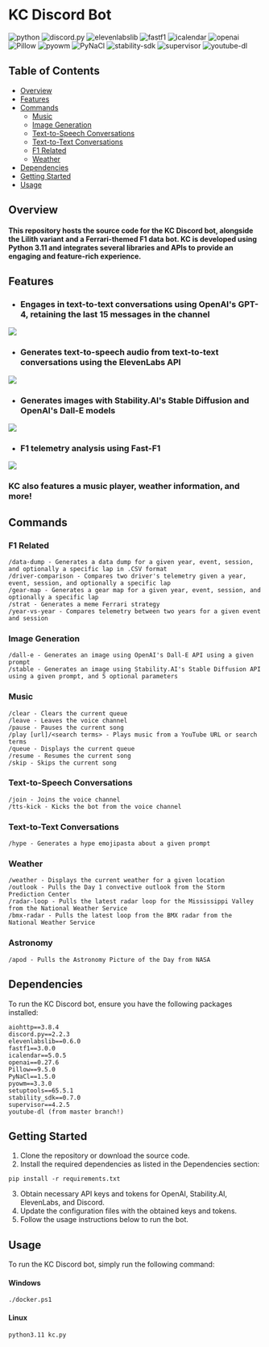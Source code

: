 # KC Discord Bot
![python](https://img.shields.io/badge/Python-3.11-blue)
![discord.py](https://img.shields.io/badge/discord.py-2.2.3-blue)
![elevenlabslib](https://img.shields.io/badge/elevenlabslib-0.6.0-blue)
![fastf1](https://img.shields.io/badge/fastf1-3.0.0-blue)
![icalendar](https://img.shields.io/badge/icalendar-5.0.5-blue)
![openai](https://img.shields.io/badge/openai-0.27.6-blue)
![Pillow](https://img.shields.io/badge/Pillow-9.5.0-blue)
![pyowm](https://img.shields.io/badge/pyowm-3.3.0-blue)
![PyNaCl](https://img.shields.io/badge/PyNaCl-1.5.0-blue)
![stability-sdk](https://img.shields.io/badge/stability_sdk-0.7.0-blue)
![supervisor](https://img.shields.io/badge/supervisor-4.2.5-blue)
![youtube-dl](https://img.shields.io/badge/youtube--dl-master-blue)

## Table of Contents
- [Overview](#overview)
- [Features](#features)
- [Commands](#commands)
  - [Music](#music)
  - [Image Generation](#image-generation)
  - [Text-to-Speech Conversations](#text-to-speech-conversations)
  - [Text-to-Text Conversations](#text-to-text-conversations)
  - [F1 Related](#f1-related)
  - [Weather](#weather)
- [Dependencies](#dependencies)
- [Getting Started](#getting-started)
- [Usage](#usage)

## Overview
#### This repository hosts the source code for the KC Discord bot, alongside the Lilith variant and a Ferrari-themed F1 data bot. KC is developed using Python 3.11 and integrates several libraries and APIs to provide an engaging and feature-rich experience.

## Features

- ### Engages in text-to-text conversations using OpenAI's GPT-4, retaining the last 15 messages in the channel
![](./images/ttt-generation.png)

- ### Generates text-to-speech audio from text-to-text conversations using the ElevenLabs API
![](./images/tts-generation.png)

- ### Generates images with Stability.AI's Stable Diffusion and OpenAI's Dall-E models
![](./images/image-generation.png)

- ### F1 telemetry analysis using Fast-F1
![](./images/telemetry-analysis.png)

### KC also features a music player, weather information, and more!

## Commands
### F1 Related
```
/data-dump - Generates a data dump for a given year, event, session, and optionally a specific lap in .CSV format
/driver-comparison - Compares two driver's telemetry given a year, event, session, and optionally a specific lap
/gear-map - Generates a gear map for a given year, event, session, and optionally a specific lap
/strat - Generates a meme Ferrari strategy
/year-vs-year - Compares telemetry between two years for a given event and session
```
### Image Generation
```
/dall-e - Generates an image using OpenAI's Dall-E API using a given prompt
/stable - Generates an image using Stability.AI's Stable Diffusion API using a given prompt, and 5 optional parameters
```
### Music
```
/clear - Clears the current queue
/leave - Leaves the voice channel
/pause - Pauses the current song
/play [url]/<search terms> - Plays music from a YouTube URL or search terms
/queue - Displays the current queue
/resume - Resumes the current song
/skip - Skips the current song
```
### Text-to-Speech Conversations
```
/join - Joins the voice channel
/tts-kick - Kicks the bot from the voice channel
```
### Text-to-Text Conversations
```
/hype - Generates a hype emojipasta about a given prompt
```
### Weather
```
/weather - Displays the current weather for a given location
/outlook - Pulls the Day 1 convective outlook from the Storm Prediction Center
/radar-loop - Pulls the latest radar loop for the Mississippi Valley from the National Weather Service
/bmx-radar - Pulls the latest loop from the BMX radar from the National Weather Service
```
### Astronomy
```
/apod - Pulls the Astronomy Picture of the Day from NASA
```


## Dependencies
To run the KC Discord bot, ensure you have the following packages installed:

```
aiohttp==3.8.4
discord.py==2.2.3
elevenlabslib==0.6.0
fastf1==3.0.0
icalendar==5.0.5
openai==0.27.6
Pillow==9.5.0
PyNaCl==1.5.0
pyowm==3.3.0
setuptools==65.5.1
stability_sdk==0.7.0
supervisor==4.2.5
youtube-dl (from master branch!)
```

## Getting Started
1. Clone the repository or download the source code.
2. Install the required dependencies as listed in the Dependencies section:
```
pip install -r requirements.txt
```
3. Obtain necessary API keys and tokens for OpenAI, Stability.AI, ElevenLabs, and Discord.
4. Update the configuration files with the obtained keys and tokens.
5. Follow the usage instructions below to run the bot.

## Usage
To run the KC Discord bot, simply run the following command:
#### Windows
```
./docker.ps1
```
#### Linux
```
python3.11 kc.py
```
